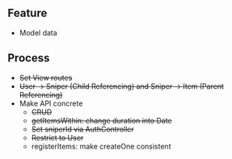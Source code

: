 ## Feature
- Model data 

## Process
- ~~Set View routes~~
- ~~User -> Sniper (Child Referencing) and Sniper -> Item (Parent Referencing)~~
- Make API concrete 
  - ~~CRUD~~
  - ~~getItemsWithin: change duration into Date~~
  - ~~Set sniperId via AuthController~~
  - ~~Restrict to User~~
  - registerItems: make createOne consistent
